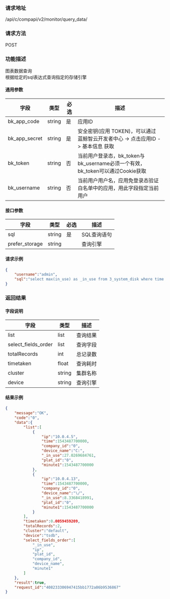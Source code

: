 
### 请求地址

/api/c/compapi/v2/monitor/query_data/



### 请求方法

POST


### 功能描述

图表数据查询  
根据给定的sql表达式查询指定的存储引擎  



#### 通用参数

| 字段 | 类型 | 必选 |  描述 |
|-----------|------------|--------|------------|
| bk_app_code  |  string    | 是 | 应用ID     |
| bk_app_secret|  string    | 是 | 安全密钥(应用 TOKEN)，可以通过 蓝鲸智云开发者中心 -&gt; 点击应用ID -&gt; 基本信息 获取 |
| bk_token     |  string    | 否 | 当前用户登录态，bk_token与bk_username必须一个有效，bk_token可以通过Cookie获取 |
| bk_username  |  string    | 否 | 当前用户用户名，应用免登录态验证白名单中的应用，用此字段指定当前用户 |

#### 接口参数

| 字段           | 类型   | 必选 | 描述        |
| -------------- | ------ | ---- | ----------- |
| sql            | string | 是   | SQL查询语句 |
| prefer_storage | string |      | 查询引擎    |

#### 请求示例

```json
{
    "username":"admin",
    "sql":"select max(in_use) as _in_use from 3_system_disk where time >= \"1m\" group by ip, plat_id, company_id, device_name, minute1 order by time desc limit 1"
}
```

### 返回结果

#### 字段说明

| 字段                | 类型   | 描述     |
| ------------------- | ------ | -------- |
| list                | list   | 查询结果 |
| select_fields_order | list   | 查询字段 |
| totalRecords        | int    | 总记录数 |
| timetaken           | float  | 查询耗时 |
| cluster             | string | 集群名称 |
| device              | string | 查询引擎 |

#### 结果示例

```json
{
    "message":"OK",
    "code":"0",
    "data":{
        "list":[
            {
                "ip":"10.0.4.5",
                "time":1543487700000,
                "company_id":"0",
                "device_name":"C:",
                "_in_use":27.0269684761,
                "plat_id":"0",
                "minute1":1543487700000
            },
            {
                "ip":"10.0.4.13",
                "time":1543487700000,
                "company_id":"0",
                "device_name":"\/",
                "_in_use":8.3368418991,
                "plat_id":"0",
                "minute1":1543487700000
            }
        ],
        "timetaken":0.0059459209,
        "totalRecords":2,
        "cluster":"default",
        "device":"tsdb",
        "select_fields_order":[
            "_in_use",
            "ip",
            "plat_id",
            "company_id",
            "device_name",
            "minute1"
        ]
    },
    "result":true,
    "request_id":"408233306947415bb1772a86b9536867"
}
```